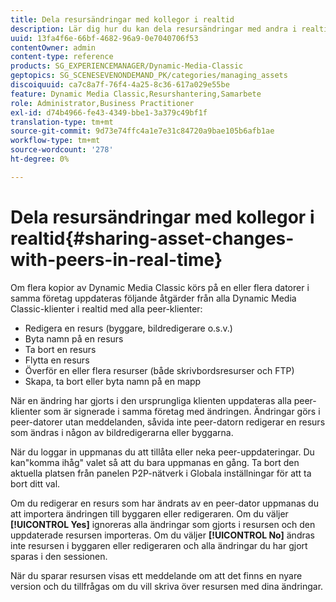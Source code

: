 ```yaml
---
title: Dela resursändringar med kollegor i realtid
description: Lär dig hur du kan dela resursändringar med andra i realtid.
uuid: 13fa4f6e-66bf-4682-96a9-0e7040706f53
contentOwner: admin
content-type: reference
products: SG_EXPERIENCEMANAGER/Dynamic-Media-Classic
geptopics: SG_SCENESEVENONDEMAND_PK/categories/managing_assets
discoiquuid: ca7c8a7f-76f4-4a25-8c36-617a029e55be
feature: Dynamic Media Classic,Resurshantering,Samarbete
role: Administrator,Business Practitioner
exl-id: d74b4966-fe43-4349-bbe1-3a379c49bf1f
translation-type: tm+mt
source-git-commit: 9d73e74ffc4a1e7e31c84720a9bae105b6afb1ae
workflow-type: tm+mt
source-wordcount: '278'
ht-degree: 0%

---
```


# Dela resursändringar med kollegor i realtid{#sharing-asset-changes-with-peers-in-real-time}

Om flera kopior av Dynamic Media Classic körs på en eller flera datorer i samma företag uppdateras följande åtgärder från alla Dynamic Media Classic-klienter i realtid med alla peer-klienter:

* Redigera en resurs (byggare, bildredigerare o.s.v.)
* Byta namn på en resurs
* Ta bort en resurs
* Flytta en resurs
* Överför en eller flera resurser (både skrivbordsresurser och FTP)
* Skapa, ta bort eller byta namn på en mapp

När en ändring har gjorts i den ursprungliga klienten uppdateras alla peer-klienter som är signerade i samma företag med ändringen. Ändringar görs i peer-datorer utan meddelanden, såvida inte peer-datorn redigerar en resurs som ändras i någon av bildredigerarna eller byggarna.

När du loggar in uppmanas du att tillåta eller neka peer-uppdateringar. Du kan&quot;komma ihåg&quot; valet så att du bara uppmanas en gång. Ta bort den aktuella platsen från panelen P2P-nätverk i Globala inställningar för att ta bort ditt val.

Om du redigerar en resurs som har ändrats av en peer-dator uppmanas du att importera ändringen till byggaren eller redigeraren. Om du väljer **[!UICONTROL Yes]** ignoreras alla ändringar som gjorts i resursen och den uppdaterade resursen importeras. Om du väljer **[!UICONTROL No]** ändras inte resursen i byggaren eller redigeraren och alla ändringar du har gjort sparas i den sessionen.

När du sparar resursen visas ett meddelande om att det finns en nyare version och du tillfrågas om du vill skriva över resursen med dina ändringar.
